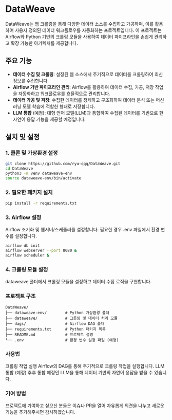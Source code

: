 # DataWeave

DataWeave는 웹 크롤링을 통해 다양한 데이터 소스를 수집하고 가공하며, 이를 활용하여 사용자 정의된 데이터 워크플로우를 자동화하는 프로젝트입니다. 이 프로젝트는 Airflow와 Python 기반의 크롤링 모듈을 사용하여 데이터 파이프라인을 손쉽게 관리하고 확장 가능한 아키텍처를 제공합니다.

## 주요 기능

- **데이터 수집 및 크롤링**: 설정된 웹 소스에서 주기적으로 데이터를 크롤링하여 최신 정보를 수집합니다.
- **Airflow 기반 파이프라인 관리**: Airflow를 활용하여 데이터 수집, 가공, 저장 작업을 자동화하고 워크플로우를 효율적으로 관리합니다.
- **데이터 가공 및 저장**: 수집한 데이터를 정제하고 구조화하여 데이터 분석 또는 머신러닝 모델 학습에 적합한 형태로 저장합니다.
- **LLM 통합** (예정): 대형 언어 모델(LLM)과 통합하여 수집된 데이터를 기반으로 한 자연어 응답 기능을 제공할 예정입니다.

## 설치 및 설정

### 1. 클론 및 가상환경 설정
```bash
git clone https://github.com/ryu-qqq/DataWeave.git
cd DataWeave
python3 -m venv dataweave-env
source dataweave-env/bin/activate
```

### 2. 필요한 패키지 설치

```bash
pip install -r requirements.txt
```
### 3. Airflow 설정

Airflow 초기화 및 웹서버/스케줄러를 설정합니다. 필요한 경우 .env 파일에서 환경 변수를 설정합니다.

```bash
airflow db init
airflow webserver --port 8080 &
airflow scheduler &
```

### 4. 크롤링 모듈 설정

dataweave 폴더에서 크롤링 모듈을 설정하고 데이터 수집 로직을 구현합니다.

### 프로젝트 구조

```
DataWeave/
├── dataweave-env/        # Python 가상환경 폴더
├── dataweave/            # 크롤링 및 데이터 처리 모듈
├── dags/                 # Airflow DAG 폴더
├── requirements.txt      # Python 패키지 목록
├── README.md             # 프로젝트 설명
└── .env                  # 환경 변수 설정 파일 (예정)
```


### 사용법
크롤링 작업 실행
Airflow의 DAG를 통해 주기적으로 크롤링 작업을 실행합니다.
LLM 통합 (예정)
추후 통합 예정인 LLM을 통해 데이터 기반의 자연어 응답을 받을 수 있습니다.




### 기여 방법
프로젝트에 기여하고 싶으신 분들은 이슈나 PR을 열어 자유롭게 의견을 나누고 새로운 기능을 추가해주시면 감사하겠습니다.